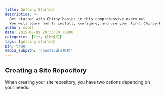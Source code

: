 ```yaml
---
title: Getting Started
description: >-
  Get started with Chirpy basics in this comprehensive overview.
  You will learn how to install, configure, and use your first Chirpy-based website, as well as deploy it to a web server.
author: cotes
date: 2019-08-09 20:55:00 +0800
categories: [C++, 设计模式]
tags: [getting started]
pin: true
media_subpath: '/posts/设计模式'
---
```


## Creating a Site Repository

When creating your site repository, you have two options depending on your needs:
